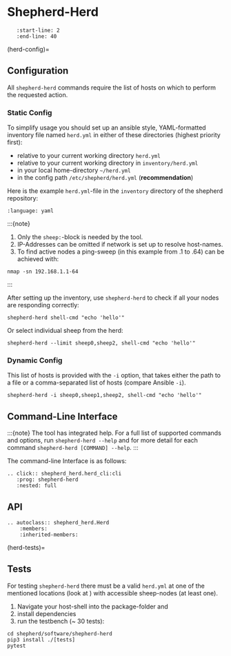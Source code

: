 # Shepherd-Herd

```{include} ../../software/shepherd-herd/README.md
   :start-line: 2
   :end-line: 40
```

(herd-config)=
## Configuration

All `shepherd-herd` commands require the list of hosts on which to perform the requested action.

### Static Config

To simplify usage you should set up an ansible style, YAML-formatted inventory file named `herd.yml` in either of these directories (highest priority first):

- relative to your current working directory `herd.yml`
- relative to your current working directory in `inventory/herd.yml`
- in your local home-directory `~/herd.yml`
- in the config path `/etc/shepherd/herd.yml` (**recommendation**)

Here is the example `herd.yml`-file in the `inventory` directory of the shepherd repository:

```{literalinclude} ../../inventory/herd.yml
:language: yaml
```

:::{note}
1. Only the `sheep:`-block is needed by the tool.
2. IP-Addresses can be omitted if network is set up to resolve host-names.
3. To find active nodes a ping-sweep (in this example from .1 to .64) can be achieved with:

```Shell
nmap -sn 192.168.1.1-64
```
:::

After setting up the inventory, use `shepherd-herd` to check if all your nodes are responding correctly:

```Shell
shepherd-herd shell-cmd "echo 'hello'"
```

Or select individual sheep from the herd:

```Shell
shepherd-herd --limit sheep0,sheep2, shell-cmd "echo 'hello'"
```

### Dynamic Config

This list of hosts is provided with the `-i` option, that takes either the path to a file or a comma-separated list of hosts (compare Ansible `-i`).

```Shell
shepherd-herd -i sheep0,sheep1,sheep2, shell-cmd "echo 'hello'"
```

## Command-Line Interface

:::{note}
The tool has integrated help. For a full list of supported commands and options, run `shepherd-herd --help` and for more detail for each command `shepherd-herd [COMMAND] --help`.
:::

The command-line Interface is as follows:

```{eval-rst}
.. click:: shepherd_herd.herd_cli:cli
   :prog: shepherd-herd
   :nested: full
```

## API

```{eval-rst}
.. autoclass:: shepherd_herd.Herd
    :members:
    :inherited-members:
```

(herd-tests)=
## Tests

For testing `shepherd-herd` there must be a valid `herd.yml` at one of the mentioned locations (look at [](#herd-config)) with accessible sheep-nodes (at least one).

1. Navigate your host-shell into the package-folder and
2. install dependencies
3. run the testbench (~ 30 tests):

```Shell
cd shepherd/software/shepherd-herd
pip3 install ./[tests]
pytest
```
